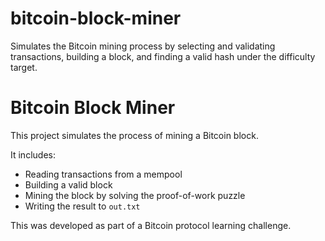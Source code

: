 # bitcoin-block-miner
Simulates the Bitcoin mining process by selecting and validating transactions, building a block, and finding a valid hash under the difficulty target.

# Bitcoin Block Miner

This project simulates the process of mining a Bitcoin block.

It includes:

- Reading transactions from a mempool
- Building a valid block
- Mining the block by solving the proof-of-work puzzle
- Writing the result to `out.txt`

This was developed as part of a Bitcoin protocol learning challenge.
